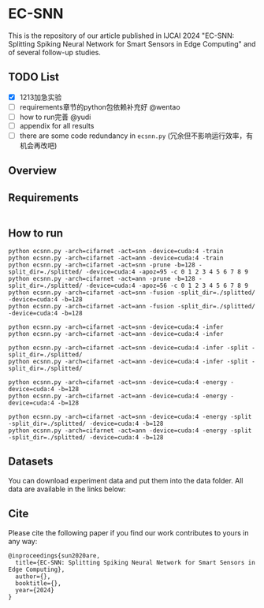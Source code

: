 # EC-SNN
This is the repository of our article published in IJCAI 2024 "EC-SNN: Splitting Spiking Neural Network for Smart Sensors in Edge Computing" and of several follow-up studies.

## TODO List

- [x] 1213加急实验
- [ ] requirements章节的python包依赖补充好 @wentao
- [ ] how to run完善 @yudi
- [ ] appendix for all results
- [ ] there are some code redundancy in `ecsnn.py` (冗余但不影响运行效率，有机会再改吧)

## Overview

## Requirements

```

```

## How to run

```
python ecsnn.py -arch=cifarnet -act=snn -device=cuda:4 -train 
python ecsnn.py -arch=cifarnet -act=ann -device=cuda:4 -train 
python ecsnn.py -arch=cifarnet -act=snn -prune -b=128 -split_dir=./splitted/ -device=cuda:4 -apoz=95 -c 0 1 2 3 4 5 6 7 8 9
python ecsnn.py -arch=cifarnet -act=ann -prune -b=128 -split_dir=./splitted/ -device=cuda:4 -apoz=56 -c 0 1 2 3 4 5 6 7 8 9
python ecsnn.py -arch=cifarnet -act=snn -fusion -split_dir=./splitted/ -device=cuda:4 -b=128
python ecsnn.py -arch=cifarnet -act=ann -fusion -split_dir=./splitted/ -device=cuda:4 -b=128

python ecsnn.py -arch=cifarnet -act=snn -device=cuda:4 -infer 
python ecsnn.py -arch=cifarnet -act=ann -device=cuda:4 -infer 

python ecsnn.py -arch=cifarnet -act=snn -device=cuda:4 -infer -split -split_dir=./splitted/
python ecsnn.py -arch=cifarnet -act=ann -device=cuda:4 -infer -split -split_dir=./splitted/

python ecsnn.py -arch=cifarnet -act=snn -device=cuda:4 -energy -device=cuda:4 -b=128
python ecsnn.py -arch=cifarnet -act=ann -device=cuda:4 -energy -device=cuda:4 -b=128

python ecsnn.py -arch=cifarnet -act=snn -device=cuda:4 -energy -split -split_dir=./splitted/ -device=cuda:4 -b=128
python ecsnn.py -arch=cifarnet -act=ann -device=cuda:4 -energy -split -split_dir=./splitted/ -device=cuda:4 -b=128
```

## Datasets

You can download experiment data and put them into the data folder. All data are available in the links below:

## Cite

Please cite the following paper if you find our work contributes to yours in any way:

```
@inproceedings{sun2020are,
  title={EC-SNN: Splitting Spiking Neural Network for Smart Sensors in Edge Computing},
  author={},
  booktitle={},
  year={2024}
}
```
